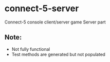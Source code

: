 # connect-5-server
Connect-5 console client/server game Server part

## Note:
- Not fully functional
- Test methods are generated but not populated
